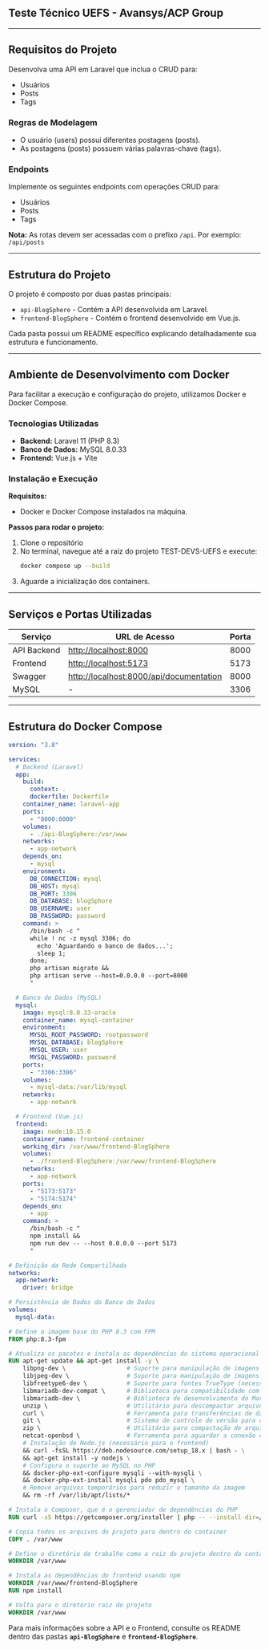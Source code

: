 ## Teste Técnico UEFS - Avansys/ACP Group
---

## Requisitos do Projeto
Desenvolva uma API em Laravel que inclua o CRUD para:
- Usuários
- Posts
- Tags

### Regras de Modelagem
- O usuário (users) possui diferentes postagens (posts).
- As postagens (posts) possuem várias palavras-chave (tags).

### Endpoints
Implemente os seguintes endpoints com operações CRUD para:
- Usuários
- Posts
- Tags

**Nota:** As rotas devem ser acessadas com o prefixo `/api`. Por exemplo: `/api/posts`  

---

## Estrutura do Projeto
O projeto é composto por duas pastas principais:
- `api-BlogSphere` - Contém a API desenvolvida em Laravel.
- `frontend-BlogSphere` - Contém o frontend desenvolvido em Vue.js.

Cada pasta possui um README específico explicando detalhadamente sua estrutura e funcionamento.

---

## Ambiente de Desenvolvimento com Docker
Para facilitar a execução e configuração do projeto, utilizamos Docker e Docker Compose.

### Tecnologias Utilizadas
- **Backend:** Laravel 11 (PHP 8.3)
- **Banco de Dados:** MySQL 8.0.33
- **Frontend:** Vue.js + Vite

### Instalação e Execução

**Requisitos:**
- Docker e Docker Compose instalados na máquina.

**Passos para rodar o projeto:**
1. Clone o repositório
2. No terminal, navegue até a raiz do projeto TEST-DEVS-UEFS e execute:
   ```sh
   docker compose up --build
   ```
3. Aguarde a inicialização dos containers.

---

## Serviços e Portas Utilizadas

| Serviço      | URL de Acesso                  | Porta |
|--------------|--------------------------------|------|
| API Backend | [http://localhost:8000](http://localhost:8000) | 8000 |
| Frontend    | [http://localhost:5173](http://localhost:5173) | 5173 |
| Swagger     | [http://localhost:8000/api/documentation](http://localhost:8000/api/documentation) | 8000 |
| MySQL       | -                              | 3306 |

---

## Estrutura do Docker Compose
```yaml
version: "3.8"

services:
  # Backend (Laravel)
  app:
    build:
      context: .
      dockerfile: Dockerfile
    container_name: laravel-app
    ports:
      - "8000:8000"
    volumes:
      - ./api-BlogSphere:/var/www
    networks:
      - app-network
    depends_on:
      - mysql
    environment:
      DB_CONNECTION: mysql
      DB_HOST: mysql
      DB_PORT: 3306
      DB_DATABASE: blogSphore
      DB_USERNAME: user
      DB_PASSWORD: password
    command: >
      /bin/bash -c "
      while ! nc -z mysql 3306; do
        echo 'Aguardando o banco de dados...';
        sleep 1;
      done;
      php artisan migrate &&
      php artisan serve --host=0.0.0.0 --port=8000
      "

  # Banco de Dados (MySQL)
  mysql:
    image: mysql:8.0.33-oracle
    container_name: mysql-container
    environment:
      MYSQL_ROOT_PASSWORD: rootpassword
      MYSQL_DATABASE: blogSphore
      MYSQL_USER: user
      MYSQL_PASSWORD: password
    ports:
      - "3306:3306"
    volumes:
      - mysql-data:/var/lib/mysql
    networks:
      - app-network

  # Frontend (Vue.js)
  frontend:
    image: node:18.15.0
    container_name: frontend-container
    working_dir: /var/www/frontend-BlogSphere
    volumes:
      - ./frontend-BlogSphere:/var/www/frontend-BlogSphere
    networks:
      - app-network
    ports:
      - "5173:5173"
      - "5174:5174"
    depends_on:
      - app
    command: >
      /bin/bash -c "
      npm install &&
      npm run dev -- --host 0.0.0.0 --port 5173
      "

# Definição da Rede Compartilhada
networks:
  app-network:
    driver: bridge

# Persistência de Dados do Banco de Dados
volumes:
  mysql-data:

```

```dockerfile
# Define a imagem base do PHP 8.3 com FPM
FROM php:8.3-fpm

# Atualiza os pacotes e instala as dependências do sistema operacional necessárias para o Laravel e o MySQL
RUN apt-get update && apt-get install -y \
    libpng-dev \                 # Suporte para manipulação de imagens PNG
    libjpeg-dev \                # Suporte para manipulação de imagens JPEG
    libfreetype6-dev \           # Suporte para fontes TrueType (necessário para GD)
    libmariadb-dev-compat \      # Biblioteca para compatibilidade com MariaDB
    libmariadb-dev \             # Biblioteca de desenvolvimento do MariaDB para conexões MySQL
    unzip \                      # Utilitário para descompactar arquivos ZIP
    curl \                       # Ferramenta para transferências de dados
    git \                        # Sistema de controle de versão para dependências do projeto
    zip \                        # Utilitário para compactação de arquivos
    netcat-openbsd \             # Ferramenta para aguardar a conexão com o banco de dados antes de iniciar a aplicação
    # Instalação do Node.js (necessário para o frontend)
    && curl -fsSL https://deb.nodesource.com/setup_18.x | bash - \
    && apt-get install -y nodejs \
    # Configura o suporte ao MySQL no PHP
    && docker-php-ext-configure mysqli --with-mysqli \
    && docker-php-ext-install mysqli pdo pdo_mysql \
    # Remove arquivos temporários para reduzir o tamanho da imagem
    && rm -rf /var/lib/apt/lists/*

# Instala o Composer, que é o gerenciador de dependências do PHP
RUN curl -sS https://getcomposer.org/installer | php -- --install-dir=/usr/local/bin --filename=composer

# Copia todos os arquivos do projeto para dentro do container
COPY . /var/www

# Define o diretório de trabalho como a raiz do projeto dentro do container
WORKDIR /var/www

# Instala as dependências do frontend usando npm
WORKDIR /var/www/frontend-BlogSphere
RUN npm install

# Volta para o diretório raiz do projeto
WORKDIR /var/www
```
Para mais informações sobre a API e o Frontend, consulte os README dentro das pastas **`api-BlogSphere`** e **`frontend-BlogSphere`**.
